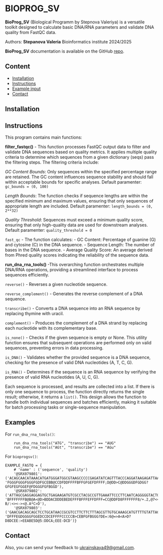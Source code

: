 
# BIOPROG_SV


**BioProg_SV** (Biological Programm by Stepnova Valeriya) is a versatile toolkit designed to calculate basic DNA/RNA parameters and validate DNA quality from FastQC data.

Authors:
**Stepanova Valeria** Bioinformatics institute 2024/2025


**BioProg_SV** documentation is available on the GitHub [repo](https://github.com/Stepanovalera/BioProgSV).<br/>


## Content

* [Installation](#installation)
* [Instructions](#instructions)
* [Example input](#examples)
* [Contact](#contact)




## Installation


## Instructions

This program contains main functions:

**filter_fastqc()** - This function processes FastQC output data to filter and validate DNA sequences based on quality metrics. It applies multiple quality criteria to determine which sequences from a given dictionary (seqs) pass the filtering steps. The filtering criteria include:

  *GC Content Bounds*: Only sequences within the specified percentage range are retained. The GC content influences sequence stability and should fall within acceptable bounds for specific analyses. Default paramenter: `gc_bounds = (0, 100)`

  *Length Bounds*: The function checks if sequence lengths are within the specified minimum and maximum values, ensuring that only sequences of appropriate length are included. Default paramenter: `length_bounds = (0, 2**32)`

  *Quality Threshold*: Sequences must exceed a minimum quality score, ensuring that only high-quality data are used for downstream analyses. Default paramenter: `quality_threshold = 0`


  `fast_qc` - The function calculates:
    - GC Content: Percentage of guanine (G) and cytosine (C) in the DNA sequence.
    - Sequence Length: The number of bases in the DNA sequence.
    - Average Quality Score: An average derived from Phred quality scores
      indicating the reliability of the sequence data.


**run_dna_rna_tools()** -This overarching function orchestrates multiple DNA/RNA operations, providing a streamlined interface to process sequences efficiently.

  `reverse()` - Reverses a given nucleotide sequence.
  
  
  `reverse_complement()` - Generates the reverse complement of a DNA sequence.
  
  
  `transcribe()` - Converts a DNA sequence into an RNA sequence by replacing thymine with uracil.
  
  
  `complement()` - Produces the complement of a DNA strand by replacing each nucleotide with its complementary base.
  
  
  `is_none()` - Checks if the given sequence is empty or None. This utility function ensures that subsequent operations are performed only on valid sequences, preventing errors in data processing.
  
  
  `is_DNA()` - Validates whether the provided sequence is a DNA sequence, checking for the presence of valid DNA nucleotides (A, T, C, G).
  
  
  `is_RNA()` - Determines if the sequence is an RNA sequence by verifying the presence of valid RNA nucleotides (A, U, C, G). 
  
Each sequence is processed, and results are collected into a list. If there is only one sequence to process, the function directly returns the single result; otherwise, it returns a `list()`. This design allows the function to handle both individual sequences and batches efficiently, making it suitable for batch processing tasks or single-sequence manipulation.

## Examples

For `run_dna_rna_tools()`:


~~~
    run_dna_rna_tools("ATG", "transcribe") == "AUG"
    run_dna_rna_tools("AGt", "transcribe") == "AGu"
~~~

For `bioprogsv()`:


~~~
EXAMPLE_FASTQ = {
    # 'name' : ('sequence', 'quality')
    '@SRX079801': ('ACAGCAACATAAACATGATGGGATGGCGTAAGCCCCCGAGATATCAGTTTACCCAGGATAAGAGATTAAATTATGAGCAACATTATTAA', 'FGGGFGGGFGGGFGDFGCEBB@CCDFDDFFFFBFFGFGEFDFFFF;D@DD>C@DDGGGDFGDGG?GFGFEGFGGEF@FDGGGFGFBGGD'),
    '@SRX079802': ('ATTAGCGAGGAGGAGTGCTGAGAAGATGTCGCCTACGCCGTTGAAATTCCCTTCAATCAGGGGGTACTGGAGGATACGAGTTTGTGTG', 'BFFFFFFFB@B@A<@D>BDDACDDDEBEDEFFFBFFFEFFDFFF=CC@DDFD8FFFFFFF8/+.2,@7<<:?B/:<><-><@.A*C>D'),
    '@SRX079803': ('GAACGACAGCAGCTCCTGCATAACCGCGTCCTTCTTCTTTAGCGTTGTGCAAAGCATGTTTTGTATTACGGGCATCTCGAGCGAATC', 'DFFFEGDGGGGFGGEDCCDCEFFFFCCCCCB>CEBFGFBGGG?DE=:6@=>A<A>D?D8DCEE:>EEABE5D@5:DDCA;EEE-DCD')}
~~~
## Contact

Also, you can send your feedback to [ukrainskaya49@gmail.com](mailto:ukrainskaya49@gmail.com).
